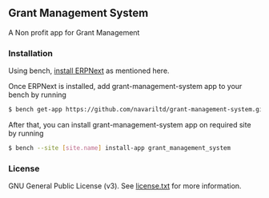 ## Grant Management System

A Non profit app for Grant Management

### Installation

Using bench, [install ERPNext](https://github.com/frappe/bench#installation) as mentioned here.

Once ERPNext is installed, add grant-management-system app to your bench by running

```sh
$ bench get-app https://github.com/navariltd/grant-management-system.git
```

After that, you can install grant-management-system app on required site by running

```sh
$ bench --site [site.name] install-app grant_management_system
```

### License

GNU General Public License (v3). See [license.txt](https://github.com/navariltd/grant-management-system/blob/master/license.txt) for more information.